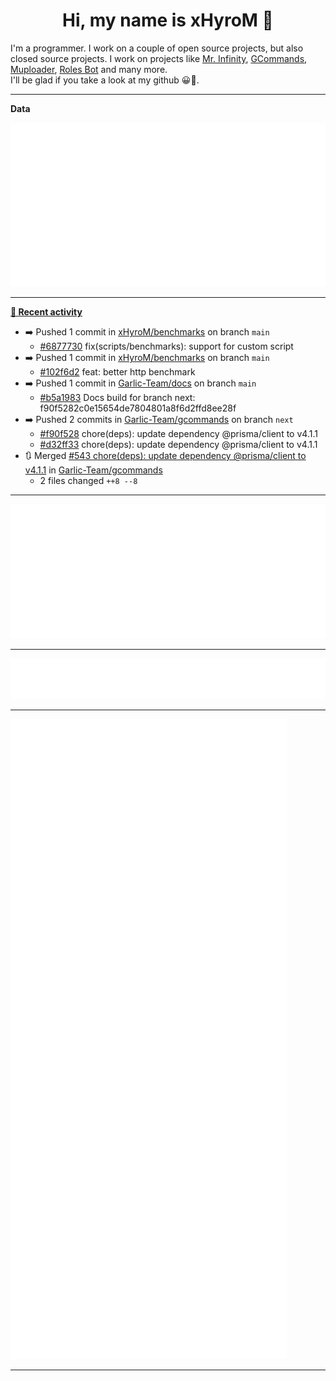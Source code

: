 <p align="center">
    <!-- <img src="https://avatars.githubusercontent.com/u/56601352" width="192" alt="hyro's pfp" /> -->
    <h1 align="center">Hi, my name is xHyroM 👋</h1>
</p>

I'm a programmer. I work on a couple of open source projects, but also closed source projects. I work on projects like [Mr. Infinity](https://discord.com/oauth2/authorize?client_id=720321585625694239&scope=bot%20applications.commands&permissions=8&redirect_uri=https://blobs.gq/imanager&prompt=consent&response_type=code), [GCommands](https://github.com/Garlic-Team/GCommands), [Muploader](https://github.com/xHyroM/Muploader), [Roles Bot](https://github.com/xHyroM/roles-bot) and many more.  
I'll be glad if you take a look at my github 😀👀.

___
**Data**

<img src="https://github.com/xHyroM/xHyroM/blob/master/.cache/base.svg">

___

**[📰 Recent activity](https://github.com/xHyroM)**
* ➡️ Pushed 1 commit in [xHyroM/benchmarks](https://github.com/xHyroM/benchmarks) on branch `main`
  * [#6877730](https://github.com/xHyroM/benchmarks/commit/6877730) fix(scripts/benchmarks): support for custom script
* ➡️ Pushed 1 commit in [xHyroM/benchmarks](https://github.com/xHyroM/benchmarks) on branch `main`
  * [#102f6d2](https://github.com/xHyroM/benchmarks/commit/102f6d2) feat: better http benchmark
* ➡️ Pushed 1 commit in [Garlic-Team/docs](https://github.com/Garlic-Team/docs) on branch `main`
  * [#b5a1983](https://github.com/Garlic-Team/docs/commit/b5a1983) Docs build for branch next: f90f5282c0e15654de7804801a8f6d2ffd8ee28f
* ➡️ Pushed 2 commits in [Garlic-Team/gcommands](https://github.com/Garlic-Team/gcommands) on branch `next`
  * [#f90f528](https://github.com/Garlic-Team/gcommands/commit/f90f528) chore(deps): update dependency @prisma/client to v4.1.1
  * [#d32ff33](https://github.com/Garlic-Team/gcommands/commit/d32ff33) chore(deps): update dependency @prisma/client to v4.1.1
* 🔃 Merged [#543 chore(deps): update dependency @prisma/client to v4.1.1](https://github.com/Garlic-Team/gcommands/pull/543) in [Garlic-Team/gcommands](https://github.com/Garlic-Team/gcommands)
  * 2 files changed `++8 --8`


___

<img src="https://github.com/xHyroM/xHyroM/blob/master/.cache/isocalendar.svg">

___

<img src="https://github.com/xHyroM/xHyroM/blob/master/.cache/languages.svg">

___

<img src="https://github.com/xHyroM/xHyroM/blob/master/.cache/achievements.svg">

___
